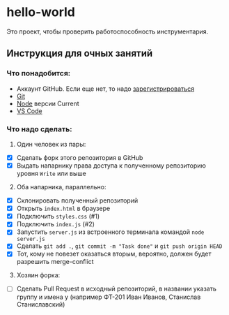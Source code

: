 # hello-world

Это проект, чтобы проверить работоспособность инструментария.

## Инструкция для очных занятий
### Что понадобится:
* Аккаунт GitHub. Если еще нет, то надо [зарегистрироваться](https://github.com/join)
* [Git](https://git-scm.com/)
* [Node](https://nodejs.org/en/) версии Current
* [VS Code](https://code.visualstudio.com/)

### Что надо сделать:
1. Один человек из пары:
- [x] Сделать форк этого репозитория в GitHub
- [x] Выдать напарнику права доступа к полученному репозиторию уровня `Write` или выше
2. Оба напарника, параллельно:
- [x] Склонировать полученный репозиторий
- [x] Открыть `index.html` в браузере
- [x] Подключить `styles.css` (#1)
- [x] Подключить `index.js` (#2)
- [x] Запустить `server.js` из встроенного терминала командой `node server.js`
- [x] Сделать `git add .`, `git commit -m "Task done"` и `git push origin HEAD`
- [x] Тот, кому не повезет оказаться вторым, вероятно, должен будет разрешить merge-conflict
3. Хозяин форка:
- [ ] Сделать Pull Request в исходный репозиторий, в названии указать группу и имена у (например ФТ-201 Иван Иванов, Станислав Станиславский)
